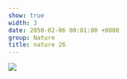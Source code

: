 ```yaml
---
show: true
width: 3
date: 2050-02-06 00:01:00 +0800
group: Nature
title: nature 26
---
```

<div>
<a href="/assets/images/photos/nature/DSC06876.jpg" target="_blank">
    <img data-src="/assets/images/photos/nature/DSC06876.jpg" class="lazy w-100 rounded-xl" src="{{ '/assets/images/empty_300x200.png' | relative_url }}">
</a>
</div>
